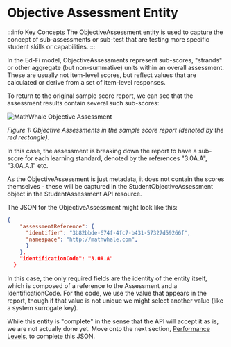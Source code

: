 # Objective Assessment Entity

:::info Key Concepts
The ObjectiveAssessment entity is used to capture the concept of sub-assessments or sub-test that are testing more specific student skills or capabilities.
:::

In the Ed-Fi model, ObjectiveAssessments represent sub-scores, "strands" or other aggregate (but non-summative) units within an overall assessment. These are usually not item-level scores, but reflect values that are calculated or derive from a set of item-level responses.

To return to the original sample score report, we can see that the assessment results contain several such sub-scores:

![MathWhale Objective Assessment](https://edfi.atlassian.net/wiki/download/thumbnails/22905200/mathwhale-objassessment.png?version=2&modificationDate=1561126701003&cacheVersion=1&api=v2&width=746&height=291)

_Figure 1: Objective Assessments in the sample score report (denoted by the red rectangle)._

In this case, the assessment is breaking down the report to have a sub-score for each learning standard, denoted by the references "3.0A.A", "3.0A.A.1" etc.

As the ObjectiveAssessment is just metadata, it does not contain the scores themselves - these will be captured in the StudentObjectiveAssessment object in the StudentAssessment API resource.

The JSON for the ObjectiveAssessment might look like this:

```json
{
    "assessmentReference": {
      "identifier": "3b82bbde-674f-4fc7-b431-57327d59266f",
      "namespace": "http://mathwhale.com",
      }
    },
    "identificationCode": "3.0A.A"
  }
```

In this case, the only required fields are the identity of the entity itself, which is composed of a reference to the Assessment and a IdentificationCode. For the code, we use the value that appears in the report, though if that value is not unique we might select another value (like a system surrogate key).

While this entity is "complete" in the sense that the API will accept it as is, we are not actually done yet. Move onto the next section, [Performance Levels](../assessment-providers-data-model/performance-levels.md), to complete this JSON.
